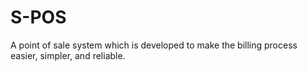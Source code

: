 # S-POS
A point of sale system
which is developed to make the billing process easier, simpler, and reliable.

